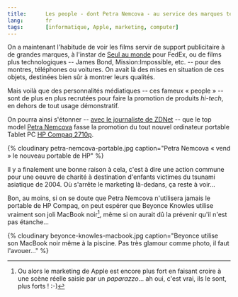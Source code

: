 ```yaml
---
title:      Les people - dont Petra Nemcova - au service des marques technologiques
lang:       fr
tags:       [informatique, Apple, marketing, computer]
---
```


On a maintenant l'habitude de voir les films servir de support publicitaire à de grandes marques, à l'instar de [Seul au monde](/2001/02/seul-au-monde-cast-away.html) pour FedEx, ou de films plus technologiques -- James Bond, Mission:Impossible, etc. -- pour des montres, téléphones ou voitures. On avait là des mises en situation de ces objets, destinées bien sûr à montrer leurs qualités.


Mais voilà que des personnalités médiatiques -- ces fameux « people » -- sont de plus en plus recrutées pour faire la promotion de produits *hi-tech*, en dehors de tout usage démonstratif.

On pourra ainsi s'étonner -- [avec le journaliste de ZDNet](http://community.zdnet.co.uk/blog/0,1000000567,10005368o-2000331760b,00.htm) -- que le top model [Petra Nemcova](http://www.petranemcova.org/) fasse la promotion du tout nouvel ordinateur portable Tablet PC [HP Compaq 2710p](http://www.tabletpccorner.net/content/view/2811/27/).

{% cloudinary petra-nemcova-portable.jpg caption="Petra Nemcova « vend » le nouveau portable de HP" %}

Il y a finalement une bonne raison à cela, c'est à dire une action commune pour une oeuvre de charité à destination d'enfants victimes du tsunami asiatique de 2004. Où s'arrête le marketing là-dedans, ça reste à voir…

Bon, au moins, si on se doute que Petra Nemcova n'utilisera jamais le portable de HP Compaq, on peut espérer que Beyonce Knowles utilise vraiment son joli MacBook noir[^1], même si on aurait dû la prévenir qu'il n'est pas étanche…

{% cloudinary beyonce-knowles-macbook.jpg caption="Beyonce utilise son MacBook noir même à la piscine. Pas très glamour comme photo, il faut l'avouer…" %}

[^1]: Ou alors le marketing de Apple est encore plus fort en faisant croire à une scène réelle saisie par un *paparazzo*… ah oui, c'est vrai, ils le sont, plus forts ! :-)

